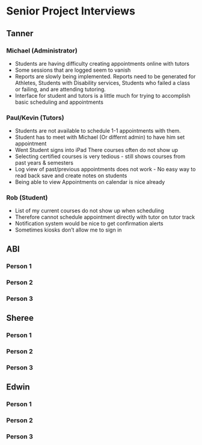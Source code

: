 # Senior Project Interviews

## Tanner

### Michael (Administrator)
* Students are having difficulty creating appointments online with tutors
* Some sessions that are logged seem to vanish 
* Reports are slowly being implemented. Reports need to be generated for Athletes, Students with Disability services, Students who failed a class or failing, and are attending tutoring.
* Interface for student and tutors is a little much for trying to accomplish basic scheduling and appointments

### Paul/Kevin (Tutors)
* Students are not available to schedule 1-1 appointments with them.
* Student has to meet with Michael (Or differnt admin) to have him set appointment
* Went Student signs into iPad There courses often do not show up
* Selecting certified courses is very tedious - still shows courses from past years & semesters
* Log view of past/previous appointments does not work - No easy way to read back save and create notes on students
* Being able to view Appointments on calendar is nice already

### Rob (Student)
* List of my current courses do not show up when scheduling
* Therefore cannot schedule appointment directly with tutor on tutor track
* Notification system would be nice to get confirmation alerts
* Sometimes kiosks don’t allow me to sign in


## ABI
### Person 1

### Person 2

### Person 3


## Sheree
### Person 1

### Person 2

### Person 3


## Edwin

### Person 1

### Person 2

### Person 3
